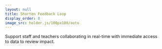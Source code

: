 ```yaml
---
layout: null
title: Shorten Feedback Loop
display_order: 8
image_src: holder.js/100px180/auto
---
```


Support staff and teachers collaborating in real-time with immediate access to data to review impact.

